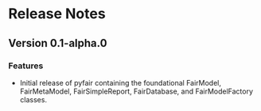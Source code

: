 # Release Notes

## Version 0.1-alpha.0

### Features

* Initial release of pyfair containing the foundational FairModel, FairMetaModel, FairSimpleReport, FairDatabase, and FairModelFactory classes.
